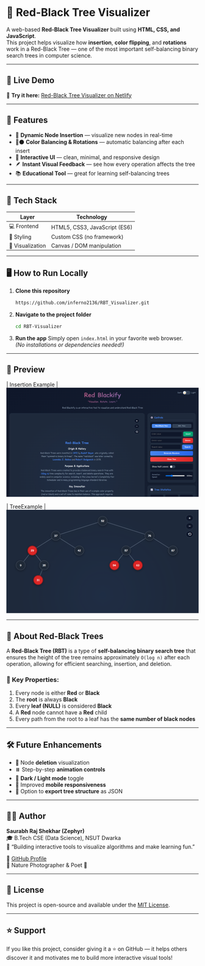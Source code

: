 # 🌳 Red-Black Tree Visualizer

A web-based **Red-Black Tree Visualizer** built using **HTML, CSS, and JavaScript**.  
This project helps visualize how **insertion**, **color flipping**, and **rotations** work in a Red-Black Tree — one of the most important self-balancing binary search trees in computer science.

---

## 🚀 Live Demo

🔗 **Try it here:** [Red-Black Tree Visualizer on Netlify](https://rbt-visualizer.netlify.app/)

---

## 🧩 Features

- 🧠 **Dynamic Node Insertion** — visualize new nodes in real-time  
- 🔴⚫ **Color Balancing & Rotations** — automatic balancing after each insert  
- 🎨 **Interactive UI** — clean, minimal, and responsive design  
- 🪶 **Instant Visual Feedback** — see how every operation affects the tree  
- 📚 **Educational Tool** — great for learning self-balancing trees

---

## 🧰 Tech Stack

| Layer | Technology |
|--------|-------------|
| 💻 Frontend | HTML5, CSS3, JavaScript (ES6) |
| 🎨 Styling | Custom CSS (no framework) |
| 🧩 Visualization | Canvas / DOM manipulation |

---

## 🖥️ How to Run Locally

1. **Clone this repository**
   ```bash
   https://github.com/inferno2136/RBT_Visualizer.git
   ```

2. **Navigate to the project folder**
   ```bash
   cd RBT-Visualizer
   ```

3. **Run the app**
   Simply open `index.html` in your favorite web browser.  
   *(No installations or dependencies needed!)*

---

## 📸 Preview

| Insertion Example | 
![Insertion Demo](assets/insert-demo.png)

| TreeExample | 
![Insertion Demo](assets/tree-demo.png)




---

## 🧠 About Red-Black Trees

A **Red-Black Tree (RBT)** is a type of **self-balancing binary search tree** that ensures the height of the tree remains approximately `O(log n)` after each operation, allowing for efficient searching, insertion, and deletion.

### 🔑 Key Properties:
1. Every node is either **Red** or **Black**  
2. The **root** is always **Black**  
3. Every **leaf (NULL)** is considered **Black**  
4. A **Red** node cannot have a **Red** child  
5. Every path from the root to a leaf has the **same number of black nodes**

---

## 🛠️ Future Enhancements

- 🧩 Node **deletion** visualization  
- ⏸️ Step-by-step **animation controls**  
- 🌈 **Dark / Light mode** toggle  
- 📱 Improved **mobile responsiveness**  
- 🧾 Option to **export tree structure** as JSON

---

## 👨‍💻 Author

**Saurabh Raj Shekhar (Zephyr)**  
🎓 B.Tech CSE (Data Science), NSUT Dwarka  
💬 “Building interactive tools to visualize algorithms and make learning fun.”  

🔗 [GitHub Profile](https://github.com/<your-username>)  
📸 Nature Photographer & Poet 🌿  

---

## 📄 License

This project is open-source and available under the [MIT License](LICENSE).

---

## ⭐ Support

If you like this project, consider giving it a ⭐ on GitHub — it helps others discover it and motivates me to build more interactive visual tools!
